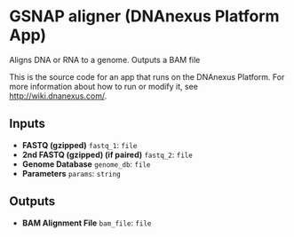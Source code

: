 <!-- dx-header -->
# GSNAP aligner (DNAnexus Platform App)

Aligns DNA or RNA to a genome.  Outputs a BAM file

This is the source code for an app that runs on the DNAnexus Platform.
For more information about how to run or modify it, see
http://wiki.dnanexus.com/.
<!-- /dx-header -->



<!--
TODO: This app directory was automatically generated by dx-app-wizard;
please edit this Readme.md file to include essential documentation about
your app that would be helpful to users. (Also see the
Readme.developer.md.) Once you're done, you can remove these TODO
comments.

For more info, see http://wiki.dnanexus.com/Developer-Portal.
-->

<!--
TODO: Fill in additional info about how to use each input and output
below.
-->

## Inputs

* **FASTQ (gzipped)** ``fastq_1``: ``file``
* **2nd FASTQ (gzipped) (if paired)** ``fastq_2``: ``file``
* **Genome Database** ``genome_db``: ``file``
* **Parameters** ``params``: ``string``

## Outputs

* **BAM Alignment File** ``bam_file``: ``file``

